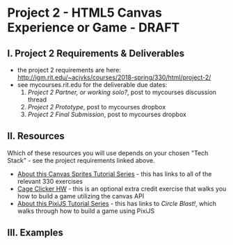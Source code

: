 # Project 2 - HTML5 Canvas Experience or Game - DRAFT

## I. Project 2 Requirements & Deliverables
- the project 2 requirements are here: http://igm.rit.edu/~acjvks/courses/2018-spring/330/html/project-2/
- see mycourses.rit.edu for the deliverable due dates:
  1. *Project 2 Partner, or working solo?*, post to mycourses discussion thread
  2. *Project 2 Prototype*, post to mycourses dropbox
  3. *Project 2 Final Submission*, post to mycourses dropbox

## II. Resources

Which of these resources you will use depends on your chosen "Tech Stack" - see the project requirements linked above.
  - [About this Canvas Sprites Tutorial Series](https://github.com/tonethar/IGME-330-Master/blob/master/notes/canvas-sprites-0.md) - this has links to all of the relevant 330 exercises
  - [Cage Clicker HW](https://github.com/tonethar/IGME-330-Master/blob/master/notes/HW-cage-clicker-1.md) - this is an optional extra credit exercise that walks you how to build a game utilizing the canvas API
  - [About this PixiJS Tutorial Series](https://github.com/tonethar/IGME-230-Master/blob/master/notes/pixi-js-0.md) - this has links to *Circle Blast!*, which walks through how to build a game using PixiJS
  
  
## III. Examples
